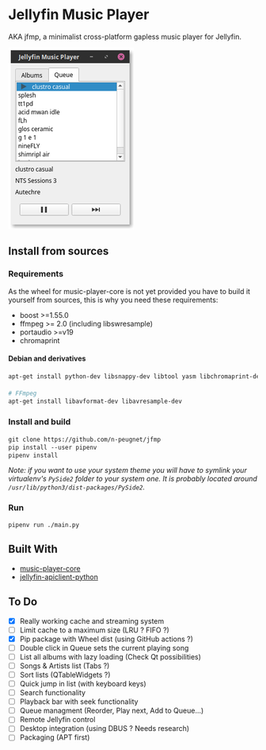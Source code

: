 # Jellyfin Music Player

AKA jfmp, a minimalist cross-platform gapless music player for Jellyfin.

![screenshot 1](docs/screenshot_03.png)

## Install from sources

### Requirements

As the wheel for music-player-core is not yet provided you have to build it yourself from sources, this is why you need these requirements:

* boost >=1.55.0
* ffmpeg >= 2.0 (including libswresample)
* portaudio >=v19
* chromaprint

#### Debian and derivatives

```bash
apt-get install python-dev libsnappy-dev libtool yasm libchromaprint-dev portaudio19-dev libboost-dev

# FFmpeg
apt-get install libavformat-dev libavresample-dev
```

### Install and build

    git clone https://github.com/n-peugnet/jfmp
    pip install --user pipenv
    pipenv install

_Note: if you want to use your system theme you will have to symlink your virtualenv's `PySide2` folder to your system one. It is probably located around `/usr/lib/python3/dist-packages/PySide2`._

### Run

    pipenv run ./main.py

## Built With

-   [music-player-core](https://github.com/albertz/music-player-core)
-   [jellyfin-apiclient-python](https://github.com/iwalton3/jellyfin-apiclient-python)

## To Do

- [x] Really working cache and streaming system
- [ ] Limit cache to a maximum size (LRU ? FIFO ?)
- [x] Pip package with Wheel dist (using GitHub actions ?)
- [ ] Double click in Queue sets the current playing song
- [ ] List all albums with lazy loading (Check Qt possibilities)
- [ ] Songs & Artists list (Tabs ?)
- [ ] Sort lists (QTableWidgets ?)
- [ ] Quick jump in list (with keyboard keys)
- [ ] Search functionality
- [ ] Playback bar with seek functionality
- [ ] Queue managment (Reorder, Play next, Add to Queue...)
- [ ] Remote Jellyfin control
- [ ] Desktop integration (using DBUS ? Needs research)
- [ ] Packaging (APT first)